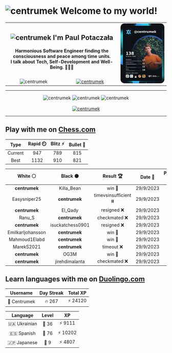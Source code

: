 <h1>
  <img
    src="https://emojis.slackmojis.com/emojis/images/1531849430/4246/blob-sunglasses.gif"
    width="30"
    alt="centrumek"
  />
  Welcome to my world!
</h1>

<table>
  <tbody>
    <tr>
      <td align="center" width="70%" colspan="2">
        <h2>
          <img
            src="https://raw.githubusercontent.com/MartinHeinz/MartinHeinz/master/wave.gif"
            width="30px"
            alt="centrumek"
          />
          I'm Paul Potaczała
        </h2>
        <h4>
          Harmonious Software Engineer finding the consciousness and peace among time units.
          <br/>
          I talk about Tech, Self-Development and Well-Being. 🌿🧘🚀
        </h4>
      </td>
      <td width="30%" rowspan="2">
        <a href="https://app.daily.dev/centrumek">
          <img
            src="./devcard.png"
            alt="centrumek"
          />
        </a>
      </td>
    </tr>
    <tr align="center">
      <td>
        <img
          src="https://komarev.com/ghpvc/?username=centrumek&label=visitors&color=0e75b6&style=flat"
          alt="centrumek"
        >
      </td>
      <td>
        <a href="https://stackoverflow.com/users/14496012/centrumek">
          <img
            src="https://stackoverflow.com/users/flair/14496012.png?theme=dark"
            alt="centrumek"
          >
        </a>
      </td>
    </tr>
  </tbody>
</table>

---
<div align="center">
  <img 
    src="https://github-readme-stats.vercel.app/api?username=centrumek&show_icons=true&count_private=true&theme=dark&hide_border=true&hide=issues,contribs&bg_color=00000000"
    alt="centrumek"
  />
  <img
    src="https://github-readme-stats.vercel.app/api/top-langs/?username=centrumek&layout=compact&hide_border=true&theme=dark&bg_color=00000000&langs_count=6&exclude_repo=air-statistic-app"
    alt="centrumek"
  />
  <img 
    src="https://github-readme-streak-stats.herokuapp.com?user=centrumek&theme=dark&hide_border=true&background=FFFFFF00"
    alt="centrumek"
  />
  <br/>
  <br/>
  <a href="https://www.buymeacoffee.com/centrumek">
    <img
      src="https://cdn.buymeacoffee.com/buttons/v2/default-orange.png"
      height="50"
      width="210"
      alt="centrumek"
    />
  </a>
</div>

---

## Play with me on [Chess.com](https://www.chess.com/member/centrumek)

<div align="center">
<!--START_SECTION:chessStats-->
<!-- Automatically generated with https://github.com/Balastrong/chess-stats-action -->

| Type | Rapid ⏲️ | Blitz ⚡ | Bullet 🔫 |
|:---:|:---:|:---:|:---:|
| Current | 947 | 789 | 815 |
| Best | 1132 | 910 | 821 |

| White ⚪ | Black ⚫ | Result 🏆 | Date 📅 | Position 🗺️ | Type 🕕 |
|:---:|:---:|:---:|:---:|:---:|:---:|
| **centrumek** | Killa_Bean | win 🥇 | 29/9/2023 | <a href="http://www.ee.unb.ca/cgi-bin/tervo/fen.pl?select=6r1/1Q2R2p/pk3B1r/8/1Pq5/P7/2P2P1P/3R3K b - -">Link</a> | Blitz |
| Easysniper25 | **centrumek** | timevsinsufficient ⏸️ | 29/9/2023 | <a href="http://www.ee.unb.ca/cgi-bin/tervo/fen.pl?select=3Q4/8/8/3N1K2/3k4/8/8/8 w - -">Link</a> | Blitz |
| **centrumek** | El_Qady | resigned ❌ | 29/9/2023 | <a href="http://www.ee.unb.ca/cgi-bin/tervo/fen.pl?select=r7/3nk1pp/4pp2/p2p4/3P3N/4P3/4KPPP/2r5 w - -">Link</a> | Blitz |
| Ranu_S | **centrumek** | checkmated ❌ | 29/9/2023 | <a href="http://www.ee.unb.ca/cgi-bin/tervo/fen.pl?select=r5nk/3R3Q/p5p1/2P2p2/4pq2/1PP5/2n2PPP/5RK1 b - -">Link</a> | Blitz |
| **centrumek** | isuckatchess0901 | resigned ❌ | 29/9/2023 | <a href="http://www.ee.unb.ca/cgi-bin/tervo/fen.pl?select=8/1ppk3p/p5p1/2Bpp3/P5KP/1P2P1P1/2r5/7q w - -">Link</a> | Blitz |
| Emilkarljohansson | **centrumek** | win 🥇 | 29/9/2023 | <a href="http://www.ee.unb.ca/cgi-bin/tervo/fen.pl?select=3qkb1r/7p/4b1n1/r1p1p3/1p2Pp2/3P1N1P/P1PB1P2/Q1KR3R w - -">Link</a> | Blitz |
| Mahmoud1Elabd | **centrumek** | win 🥇 | 29/9/2023 | <a href="http://www.ee.unb.ca/cgi-bin/tervo/fen.pl?select=rn2k3/ppp4p/6p1/3Q3K/4nq2/8/PPP4P/RN6 w q -">Link</a> | Blitz |
| MarekS2021 | **centrumek** | timeout ❌ | 29/9/2023 | <a href="http://www.ee.unb.ca/cgi-bin/tervo/fen.pl?select=8/pp6/8/5r2/2P4k/1P6/P6R/6K1 b - -">Link</a> | Blitz |
| **centrumek** | OG3M | win 🥇 | 29/9/2023 | <a href="http://www.ee.unb.ca/cgi-bin/tervo/fen.pl?select=6k1/2p2p1p/6p1/pP1P4/3K1B2/R7/7P/6R1 b - -">Link</a> | Blitz |
| **centrumek** | jirehdimalanta | checkmated ❌ | 29/9/2023 | <a href="http://www.ee.unb.ca/cgi-bin/tervo/fen.pl?select=7K/5q2/2p2q1p/1p5P/1P6/8/4k3/8 w - -">Link</a> | Blitz |

<!--END_SECTION:chessStats-->
</div>

## Learn languages with me on [Duolingo.com](https://www.duolingo.com/profile/Centrumek)

<div align="center">
<!--START_SECTION:duolingoStats-->
<!-- Automatically generated with https://github.com/centrumek/duolingo-readme-stats-->

| Username | Day Streak | Total XP |
|:---:|:---:|:---:|
| 👤 Centrumek | 🔥 267 | ⚡ 24120 |

| Language | Level | XP |
|:---:|:---:|:---:|
| 🇺🇦 Ukrainian | 👑 36 | ⚡ 9111 |
| 🇪🇸 Spanish | 👑 76 | ⚡ 10202 |
| 🇯🇵 Japanese | 👑 9 | ⚡ 4807 |

<!--END_SECTION:duolingoStats-->
</div>
<!--
**centrumek/centrumek** is a ✨ _special_ ✨ repository because its `README.md` (this file) appears on your GitHub profile.

Here are some ideas to get you started:

- 🔭 I’m currently working on ...
- 🌱 I’m currently learning ...
- 👯 I’m looking to collaborate on ...
- 🤔 I’m looking for help with ...
- 💬 Ask me about ...
- 📫 How to reach me: ...
- 😄 Pronouns: ...
- ⚡ Fun fact: ...
-->
